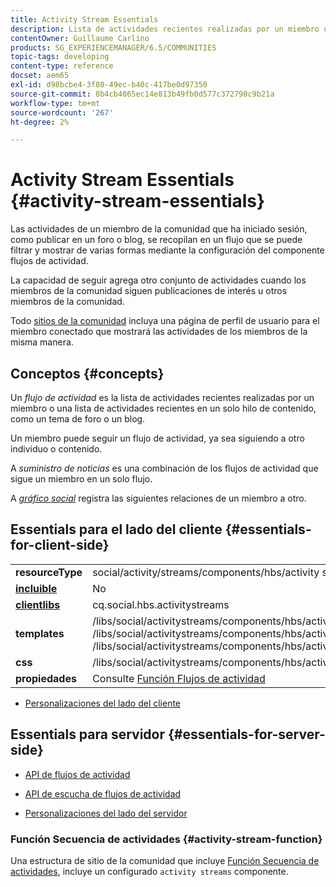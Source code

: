 ```yaml
---
title: Activity Stream Essentials
description: Lista de actividades recientes realizadas por un miembro o una lista de actividades recientes en un solo hilo de contenido
contentOwner: Guillaume Carlino
products: SG_EXPERIENCEMANAGER/6.5/COMMUNITIES
topic-tags: developing
content-type: reference
docset: aem65
exl-id: d98bcbe4-3f80-49ec-b40c-417be0d97350
source-git-commit: 8b4cb4065ec14e813b49fb0d577c372790c9b21a
workflow-type: tm+mt
source-wordcount: '267'
ht-degree: 2%

---
```


# Activity Stream Essentials {#activity-stream-essentials}

Las actividades de un miembro de la comunidad que ha iniciado sesión, como publicar en un foro o blog, se recopilan en un flujo que se puede filtrar y mostrar de varias formas mediante la configuración del componente flujos de actividad.

La capacidad de seguir agrega otro conjunto de actividades cuando los miembros de la comunidad siguen publicaciones de interés u otros miembros de la comunidad.

Todo [sitios de la comunidad](/help/communities/overview.md#communitiessites) incluya una página de perfil de usuario para el miembro conectado que mostrará las actividades de los miembros de la misma manera.

## Conceptos  {#concepts}

Un *flujo de actividad* es la lista de actividades recientes realizadas por un miembro o una lista de actividades recientes en un solo hilo de contenido, como un tema de foro o un blog.

Un miembro puede seguir un flujo de actividad, ya sea siguiendo a otro individuo o contenido.

A *suministro de noticias* es una combinación de los flujos de actividad que sigue un miembro en un solo flujo.

A *[gráfico social](/help/communities/essentials-socialgraph.md)* registra las siguientes relaciones de un miembro a otro.

## Essentials para el lado del cliente {#essentials-for-client-side}

<table>
 <tbody>
  <tr>
   <td> <strong>resourceType</strong></td>
   <td>social/activity/streams/components/hbs/activity streams</td>
  </tr>
  <tr>
   <td> <a href="/help/communities/scf.md#add-or-include-a-communities-component"><strong>incluible</strong></a></td>
   <td>No</td>
  </tr>
  <tr>
   <td> <a href="/help/communities/clientlibs.md"><strong>clientlibs</strong></a></td>
   <td>cq.social.hbs.activitystreams</td>
  </tr>
  <tr>
   <td> <strong>templates</strong></td>
   <td> /libs/social/activitystreams/components/hbs/activitystreams/activitystreams.hbs<br /> /libs/social/activitystreams/components/hbs/activitystreams/activity/activity-title.hbs<br /> /libs/social/activitystreams/components/hbs/activitystreams/activity/activity.hbs</td>
  </tr>
  <tr>
   <td> <strong>css</strong></td>
   <td> /libs/social/activitystreams/components/hbs/activitystreams/clientlibs/activitystreams.css</td>
  </tr>
  <tr>
   <td><strong> propiedades</strong></td>
   <td>Consulte <a href="/help/communities/activities.md">Función Flujos de actividad</a></td>
  </tr>
 </tbody>
</table>

* [Personalizaciones del lado del cliente](/help/communities/client-customize.md)

## Essentials para servidor {#essentials-for-server-side}

* [API de flujos de actividad](https://helpx.adobe.com/experience-manager/6-5/sites/developing/using/reference-materials/javadoc/com/adobe/cq/social/activitystreams/api/package-frame.html)

* [API de escucha de flujos de actividad](https://helpx.adobe.com/experience-manager/6-5/sites/developing/using/reference-materials/javadoc/com/adobe/cq/social/activitystreams/listener/api/package-frame.html)

* [Personalizaciones del lado del servidor](/help/communities/server-customize.md)

### Función Secuencia de actividades {#activity-stream-function}

Una estructura de sitio de la comunidad que incluye [Función Secuencia de actividades](/help/communities/functions.md#activity-stream-function), incluye un configurado `activity streams` componente.
